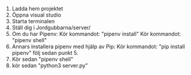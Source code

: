 1. Ladda hem projektet
2. Öppna visual studio
3. Starta terminalen
4. Ställ dig i Jordgubbarna/server/ 
5. Om du har Pipenv: Kör kommandot: "pipenv install" Kör kommandot: "pipenv shell"
6. Annars installera pipenv med hjälp av Pip: Kör kommandot: "pip install pipenv" följ sedan punkt 5.
7. Kör sedan "pipenv shell"
8. kör sedan "python3 server.py"
